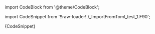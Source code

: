 import CodeBlock from '@theme/CodeBlock';

import CodeSnippet from '!!raw-loader!./_ImportFromToml_test_1.F90';

<CodeBlock language="fortran">{CodeSnippet}</CodeBlock>
